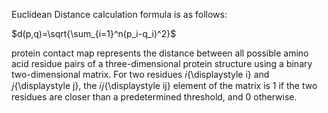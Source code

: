 Euclidean Distance calculation formula is as follows:  

$d(p,q)=\sqrt{\sum_{i=1}^n(p_i-q_i)^2}$
​



protein contact map represents the distance between all possible amino acid residue pairs of a three-dimensional protein structure using a binary two-dimensional matrix. For two residues 
𝑖{\displaystyle i} and 𝑗{\displaystyle j}, the 𝑖𝑗{\displaystyle ij} element of the matrix is 1 if the two residues are closer than a predetermined threshold, and 0 otherwise.

